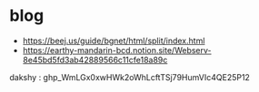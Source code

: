 # blog 
   - https://beej.us/guide/bgnet/html/split/index.html
   - https://earthy-mandarin-bcd.notion.site/Webserv-8e45bd5fd3ab42889566c11cfe18a89c

dakshy : 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12